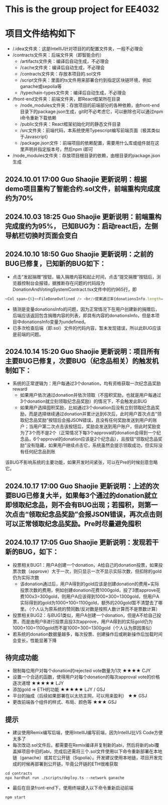 # This is the group project for EE4032

# 项目文件结构如下
* /.idea文件夹：这是IntellIJ针对项目的的配置文件夹，一般不必理会
* /contracts文件夹：后端文件夹（即智能合约）
  * /artifacts文件夹：编译后自动生成，不必理会
  * /cache文件夹：编译后自动生成，不必理会
  * /contracts文件夹：存放本项目的.sol文件
  * /script文件夹：里面的ts文件用来部署合约到指定区块链环境，例如ganache或sepolia等
  * /typechain-types文件夹：编译后自动生成，不必理会
* /front-end文件夹：前端文件夹，即React框架所在目录
  * /node_modules文件夹：存放项目的前端部分的各种依赖，由front-end目录下的package.json生成，git时不必考虑它，可以删除也可以通过npm i命令重新下载依赖
  * /public文件夹：React框架初始化时的静态文件目录
  * /src文件夹：前端代码，本系统使用Typescript编写前端页面（极其类似于Javascript）
  * /package.json文件：前端项目的依赖配置，需要用什么库或组件就在这里声明并指定版本号，然后npm i即可
* /node_modules文件夹：存放项目根目录的依赖，由根目录的package.json生成

## 2024.10.01 17:00 Guo Shaojie 更新说明：根据demo项目重构了智能合约.sol文件，前端重构完成度约为70%
## 2024.10.03 18:25 Guo Shaojie 更新说明：前端重构完成度约为95%， 已知BUG为：启动react后，左侧导航栏切换时页面会变白
## 2024.10.10 18:50 Guo Shaojie 更新说明：之前的BUG已修复，已知新的BUG如下：
* 点击“发起捐赠”按钮，输入捐赠内容和起止时间，点击“提交捐赠”按钮后，浏览器控制台会报错，据推断存在问题的代码段为DonationAndVotingSystemContract.tsx文件中的约965行，即
``` typescript jsx
<Col span={6}><FileDoneOutlined /> <br/>提案通过率{donationsInfo.length==0?0:(donationsInfo.filter((item)=>item.status===2).length+donationsInfo.filter((item)=>item.status===1).length)==0?0:(donationsInfo.filter((item)=>item.status===2).length / (donationsInfo.filter((item)=>item.status===2).length+donationsInfo.filter((item)=>item.status===1).length) * 100).toFixed(2)}%</Col>
```
* 猜测是变量donationsInfo的问题，因为正常情况下在用户创建新的捐赠后，后端应该返回包含捐赠内容的列表，即具有内容的donationsInfo，但是本项目中donationsInfo变量为undefined。
* 已多次检查后端（即.sol）文件的代码内容，暂未发现错误，所以此BUG应该是前端的问题。
## 2024.10.14 15:20 Guo Shaojie 更新说明：项目所有主要BUG已修复，次要BUG（纪念品相关）的触发机制如下：
* 系统的正常逻辑为：用户每通过3个donation，均有资格获取一次纪念品奖励reward
  * 如果用户依次通过donation并依次领取（不囤积奖励，也就是用户每通过3个donation就立刻领取纪念品奖励）的情况下，不会触发此BUG
  * 如果用户选择囤积奖励，比如通过3个donation后没有立刻领取纪念品奖励，而是选择继续通过donation并累计达到6次后，此时用户首次点击“领取纪念品奖励”按钮后会报JSON错误，且没有任何奖励发送到用户的账户；当用户第二次点击该按钮后，奖励会发送到用户账户，但此时奖励变为了3个而不是2个（正常情况下每3个approval的donation会得到一个纪念品，6个approval的donation应该是2个纪念品），且按钮“领取纪念品奖励”没有隐藏，如果用户继续点击它，系统虽然会提示领取成功，但实际没有任何纪念品到账

该BUG不影响系统的主要功能，如果开发时间紧张，可以在Pre的时候刻意忽略它。
## 2024.10.17 17:00 Guo Shaojie 更新说明：上述的次要BUG已修复大半，如果每3个通过的donation就立即领取纪念品，则不会有BUG出现；若囤积，则第一次点击“领取纪念品奖励”会报JSON错误，再次点击则可以正常领取纪念品奖励。Pre时尽量避免囤积
## 2024.10.17 17:05 Guo Shaojie 更新说明：发现若干新的BUG，如下：
* 投票相关BUG1：用户A创建一个donation，A给自己的donation投票，如果投票次数（approve）大于一次，则只显示一次不显示实际次数，但扣除的gold仍为实际次数
  * 该donation通过后，用户A得到的gold应该是创建donation的费用+实际投票次数的费用，例如创建donation花费1000gold，投了3票approve花费100x3=300gold，则用户A应该得到1000+300=1300gold，但用户A实际得到的gold为1000+100=1100gold，额外的200gold暂不清楚去了哪里。（个人认为原系统的赞同数/反对数是按照人数计算而不是票数计算）
* 投票相关BUG2：与BUG1类似，用户A创建一个donation，但是A不给自己投票，而是由用户B进行投票且投3次approve，用户A得到的实际gold仍为1000+100=1100gold而不是1000+300=1300gold（个人认为原因类似）
* 若系统的donation数据量越多，每次投票、创建操作后或刷新操作后加载时间会变长，性能显著下降


## 待完成功能
* 限制每位用户对每个donation的rejected vote数量为1次 ★★★★ CJY
* 设置一个合适的函数，使得用户对每个donation的每次approval vote的价格逐次递增 ★★★★★ LJY
* 添加gold => ETH的功能 ★★★★★ LJY / GSJ
* 平台的抽成（后续如果部署在以太坊主网，可以用来盈利） ★★ GSJ
* 更改前端各个组件的样式、布局、颜色等 ★★★ GSJ

## 提示
* 建议使用Remix编写后端，使用IntellIJ编写前端，因为IntellIJ比VS Code方便太多了
* 每次改动.sol文件后，都需要在Remix编译并复制新的abi，然后将新的abi覆盖掉项目中旧的abi，完成后还需将三个.sol文件使用以下命令重新部署在本地链（ganache）或其它公开链（Sqpolia）。开发建议使用本地链，项目开发完成的时候再部署到公开链，毕竟公开链的ETH很难获取
``` shell
cd contracts
npx hardhat run ./scripts/deploy.ts --network ganache
```
* 最后在目录front-end下，使用终端键入以下命令重新启动前端
``` shell
npm start
```
